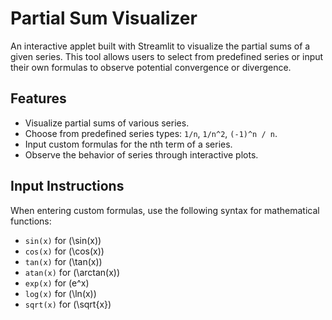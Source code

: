 # Partial Sum Visualizer

An interactive applet built with Streamlit to visualize the partial sums of a given series. This tool allows users to select from predefined series or input their own formulas to observe potential convergence or divergence.

## Features

- Visualize partial sums of various series.
- Choose from predefined series types: `1/n`, `1/n^2`, `(-1)^n / n`.
- Input custom formulas for the nth term of a series.
- Observe the behavior of series through interactive plots.

## Input Instructions

When entering custom formulas, use the following syntax for mathematical functions:

- `sin(x)` for \(\sin(x)\)
- `cos(x)` for \(\cos(x)\)
- `tan(x)` for \(\tan(x)\)
- `atan(x)` for \(\arctan(x)\)
- `exp(x)` for \(e^x\)
- `log(x)` for \(\ln(x)\)
- `sqrt(x)` for \(\sqrt{x}\)
